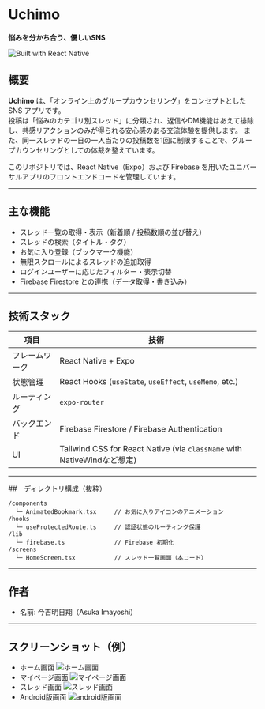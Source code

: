 # Uchimo 
**悩みを分かち合う、優しいSNS**

![Built with React Native](https://img.shields.io/badge/built%20with-React%20Native-blue)

## 概要

**Uchimo** は、「オンライン上のグループカウンセリング」をコンセプトとした SNS アプリです。  
投稿は「悩みのカテゴリ別スレッド」に分類され、返信やDM機能はあえて排除し、共感リアクションのみが得られる安心感のある交流体験を提供します。
また、同一スレッドの一日の一人当たりの投稿数を1回に制限することで、グループカウンセリングとしての体裁を整えています。

このリポジトリでは、React Native（Expo）および Firebase を用いたユニバーサルアプリのフロントエンドコードを管理しています。

---

## 主な機能

- スレッド一覧の取得・表示（新着順 / 投稿数順の並び替え）
- スレッドの検索（タイトル・タグ）
- お気に入り登録（ブックマーク機能）
- 無限スクロールによるスレッドの追加取得
- ログインユーザーに応じたフィルター・表示切替
- Firebase Firestore との連携（データ取得・書き込み）

---

## 技術スタック

| 項目 | 技術 |
|------|------|
| フレームワーク | React Native + Expo |
| 状態管理 | React Hooks (`useState`, `useEffect`, `useMemo`, etc.) |
| ルーティング | `expo-router` |
| バックエンド | Firebase Firestore / Firebase Authentication |
| UI | Tailwind CSS for React Native (via `className` with NativeWindなど想定) |

---


##　ディレクトリ構成（抜粋）

```
/components
  └─ AnimatedBookmark.tsx     // お気に入りアイコンのアニメーション
/hooks
  └─ useProtectedRoute.ts     // 認証状態のルーティング保護
/lib
  └─ firebase.ts              // Firebase 初期化
/screens
  └─ HomeScreen.tsx           // スレッド一覧画面（本コード）
```

---


## 作者

- 名前: 今吉明日翔（Asuka Imayoshi）  

---

## スクリーンショット（例）
- ホーム画面
![ホーム画面](assets/images/Web_5-8-2025_142143_localhost.jpeg)
- マイページ画面
![マイページ画面](assets/images/Web_5-8-2025_14230_localhost.jpeg)
- スレッド画面
![スレッド画面](assets/images/Web_5-8-2025_142237_localhost.jpeg)
- Android版画面
![android版画面](assets/images/Screenshot_20250805_190618.png)

